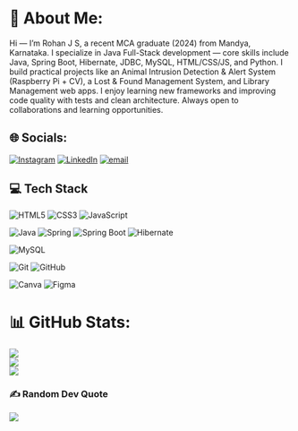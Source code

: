 # 💫 About Me:
Hi — I’m Rohan J S, a recent MCA graduate (2024) from Mandya, Karnataka. I specialize in Java Full-Stack development — core skills include Java, Spring Boot, Hibernate, JDBC, MySQL, HTML/CSS/JS, and Python. I build practical projects like an Animal Intrusion Detection & Alert System (Raspberry Pi + CV), a Lost & Found Management System, and Library Management web apps. I enjoy learning new frameworks and improving code quality with tests and clean architecture. Always open to collaborations and learning opportunities.<br>


## 🌐 Socials:
[![Instagram](https://img.shields.io/badge/Instagram-%23E4405F.svg?logo=Instagram&logoColor=white)](https://instagram.com/https://www.instagram.com/rohan.js_) [![LinkedIn](https://img.shields.io/badge/LinkedIn-%230077B5.svg?logo=linkedin&logoColor=white)](https://linkedin.com/in/https://www.linkedin.com/in/rohanjs/) [![email](https://img.shields.io/badge/Email-D14836?logo=gmail&logoColor=white)](mailto:rohanjshekar@gmail.com) 

<h2 >💻 Tech Stack</h2>

<p >
  <!-- 🌐 Frontend -->
  <img src="https://img.shields.io/badge/html5-%23E34F26.svg?style=for-the-badge&logo=html5&logoColor=white" alt="HTML5"/>
  <img src="https://img.shields.io/badge/css3-%231572B6.svg?style=for-the-badge&logo=css3&logoColor=white" alt="CSS3"/>
  <img src="https://img.shields.io/badge/javascript-%23323330.svg?style=for-the-badge&logo=javascript&logoColor=%23F7DF1E" alt="JavaScript"/>
</p>

<p >
  <!-- ☕ Backend -->
  <img src="https://img.shields.io/badge/java-%23ED8B00.svg?style=for-the-badge&logo=openjdk&logoColor=white" alt="Java"/>
  <img src="https://img.shields.io/badge/Spring-%236DB33F.svg?style=for-the-badge&logo=spring&logoColor=white" alt="Spring"/>
  <img src="https://img.shields.io/badge/Spring%20Boot-%236DB33F.svg?style=for-the-badge&logo=springboot&logoColor=white" alt="Spring Boot"/>
  <img src="https://img.shields.io/badge/Hibernate-%235C9A31.svg?style=for-the-badge&logo=hibernate&logoColor=white" alt="Hibernate"/>
</p>

<p >
  <!-- 🗄️ Database -->
  <img src="https://img.shields.io/badge/mysql-%234479A1.svg?style=for-the-badge&logo=mysql&logoColor=white" alt="MySQL"/>
</p>

<p >
  <!-- 🧰 Tools -->
  <img src="https://img.shields.io/badge/git-%23F05033.svg?style=for-the-badge&logo=git&logoColor=white" alt="Git"/>
  <img src="https://img.shields.io/badge/github-%23121011.svg?style=for-the-badge&logo=github&logoColor=white" alt="GitHub"/>
</p>

<p >
  <!-- 🎨 Design Tools -->
  <img src="https://img.shields.io/badge/Canva-%2300C4CC.svg?style=for-the-badge&logo=Canva&logoColor=white" alt="Canva"/>
  <img src="https://img.shields.io/badge/Figma-%23F24E1E.svg?style=for-the-badge&logo=figma&logoColor=white" alt="Figma"/>
</p>

# 📊 GitHub Stats:
![](https://github-readme-stats.vercel.app/api?username=rohanjshekar&theme=rose_pine&hide_border=false&include_all_commits=false&count_private=true)<br/>
![](https://nirzak-streak-stats.vercel.app/?user=rohanjshekar&theme=rose_pine&hide_border=false)<br/>
![](https://github-readme-stats.vercel.app/api/top-langs/?username=rohanjshekar&theme=rose_pine&hide_border=false&include_all_commits=false&count_private=true&layout=compact)

### ✍️ Random Dev Quote
![](https://quotes-github-readme.vercel.app/api?type=horizontal&theme=dark)

<!-- Proudly created with GPRM ( https://gprm.itsvg.in ) -->
